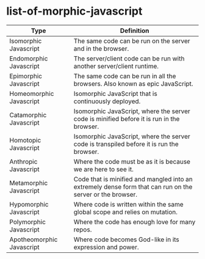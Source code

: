 # list-of-morphic-javascript


Type | Definition
------------------------| -------------
Isomorphic Javascript | The same code can be run on the server and in the browser.
Endomorphic Javascript | The server/client code can be run with another server/client runtime.
Epimorphic Javascript | The same code can be run in all the browsers. Also known as epic JavaScript.
Homeomorphic Javascript | Isomorphic JavaScript that is continuously deployed.
Catamorphic Javascript | Isomorphic JavaScript, where the server code is minified before it is run in the browser.
Homotopic Javascript | Isomorphic JavaScript, where the server code is transpiled before it is run the browser.
Anthropic Javascript | Where the code must be as it is because we are here to see it.
Metamorphic Javascript | Code that is minified and mangled into an extremely dense form that can run on the server or the browser.
Hypomorphic Javascript | Where code is written within the same global scope and relies on mutation.
Polymorphic Javascript | Where the code has enough love for many repos.
Apotheomorphic Javascript | Where code becomes God-like in its expression and power.
